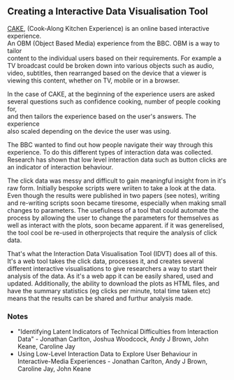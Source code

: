 ## Creating a Interactive Data Visualisation Tool

[CAKE](https://www.bbc.co.uk/taster/pilots/cook-along-kitchen-experience), (Cook-Along Kitchen Experience) is an online based interactive experience.  
An OBM (Object Based Media) experience from the BBC. OBM is a way to tailor  
content to the individual users based on their requirements. For example a  
TV broadcast could be broken down into various objects such as audio,  
video, subtitles, then rearranged based on the device that a viewer is  
viewing this content, whether on TV, mobile or in a browser.

In the case of CAKE, at the beginning of the experience users are asked  
several questions such as confidence cooking, number of people cooking for,  
and then tailors the experience based on the user's answers. The experience  
also scaled depending on the device the user was using.

The BBC wanted to find out how people navigate their way through this  
experience. To do this different types of interaction data was collected. 
Research has shown that low level interaction data such as button clicks 
are an indicator of interaction behaviour.

The click data was messy and difficult to gain meaningful insight from in it's raw form.
Initially bespoke scripts were wriiten to take a look at the data. Even though the results 
were published in two papers (see notes), writing and re-writing scripts soon became tiresome,
especially when making small changes to parameters. The usefiulness of a tool that 
could automate the process by allowing the user to change the parameters for themselves as well
as interact with the plots, soon became apparent. if it was generelised, the tool cool 
be re-used in otherprojects that require the
analysis of click data.

That's what the Interaction Data Visualisation Tool (IDVT) does all of this. It's a web tool
takes the click data, processes it, and creates several different interactive visualisations to
give researchers a way to start their analysis
of the data. As it's a web app it can be easily shared, used and updated. Additionally, the
ability to download the plots as HTML files, and have the summary statistics (eg clicks per
minute, total time taken etc) means that the results can be shared and furthur analysis made.

### Notes
* "Identifying Latent Indicators of Technical Difficulties from Interaction Data" -  Jonathan Carlton, Joshua Woodcock, Andy J Brown, John Keane, Caroline Jay
* Using Low-Level Interaction Data to Explore User Behaviour in Interactive-Media Experiences - Jonathan Carlton, Andy J Brown, Caroline Jay, John Keane 